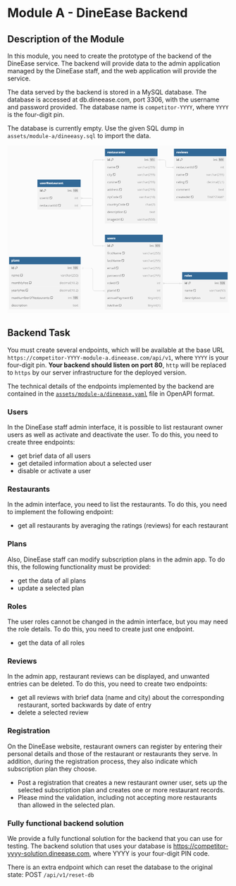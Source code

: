 # Module A - DineEase Backend

## Description of the Module
In this module, you need to create the prototype of the backend of the DineEase service. The backend will provide data to the admin application managed by the DineEase staff, and the web application will provide the service.

The data served by the backend is stored in a MySQL database. The database is accessed at db.dineease.com, port 3306, with the username and password provided. The database name is `competitor-YYYY`, where `YYYY` is the four-digit pin.

The database is currently empty. Use the given SQL dump in `assets/module-a/dineeasy.sql` to import the data.

![DineEase](assets/images/db-diagram.png)

## Backend Task

You must create several endpoints, which will be available at the base URL `https://competitor-YYYY-module-a.dineease.com/api/v1`,  where `YYYY` is your four-digit pin. **Your backend should listen on port 80**, `http` will be replaced to `https` by our server infrastructure for the deployed version.

The technical details of the endpoints implemented by the backend are contained in the [`assets/module-a/dineease.yaml`](assets/module-a/dineease.yaml) file in OpenAPI format. 

### Users

In the DineEase staff admin interface, it is possible to list restaurant owner users as well as activate and deactivate the user.
To do this, you need to create three endpoints:

- get brief data of all users 
- get detailed information about a selected user
- disable or activate a user

### Restaurants

In the admin interface, you need to list the restaurants. To do this, you need to implement the following endpoint:

- get all restaurants by averaging the ratings (reviews) for each restaurant

### Plans

Also, DineEase staff can modify subscription plans in the admin app. To do this, the following functionality must be provided:

- get the data of all plans
- update a selected plan

### Roles

The user roles cannot be changed in the admin interface, but you may need the role details. To do this, you need to create just one endpoint.

- get the data of all roles

### Reviews

In the admin app, restaurant reviews can be displayed, and unwanted entries can be deleted. To do this, you need to create two endpoints:

- get all reviews with brief data (name and city) about the corresponding restaurant, sorted backwards by date of entry
- delete a selected review

### Registration

On the DineEase website, restaurant owners can register by entering their personal details and those of the restaurant or restaurants they serve. In addition, during the registration process, they also indicate which subscription plan they choose.

- Post a registration that creates a new restaurant owner user, sets up the selected subscription plan and creates one or more restaurant records.
- Please mind the validation, including not accepting more restaurants than allowed in the selected plan.

### Fully functional backend solution

We provide a fully functional solution for the backend that you can use for testing. The backend solution that uses your database is 
https://competitor-yyyy-solution.dineease.com, where YYYY is your four-digit PIN code.

There is an extra endpoint which can reset the database to the original state: POST `/api/v1/reset-db`
